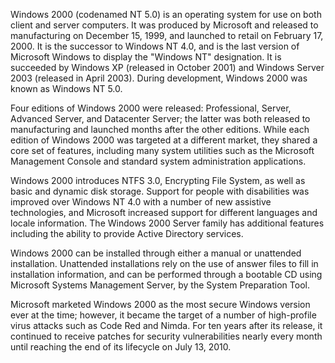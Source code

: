 Windows 2000 (codenamed NT 5.0) is an operating system for use on both client and server computers. It was produced by Microsoft and released to manufacturing on December 15, 1999, and launched to retail on February 17, 2000. It is the successor to Windows NT 4.0, and is the last version of Microsoft Windows to display the "Windows NT" designation. It is succeeded by Windows XP (released in October 2001) and Windows Server 2003 (released in April 2003). During development, Windows 2000 was known as Windows NT 5.0.

Four editions of Windows 2000 were released: Professional, Server, Advanced Server, and Datacenter Server; the latter was both released to manufacturing and launched months after the other editions. While each edition of Windows 2000 was targeted at a different market, they shared a core set of features, including many system utilities such as the Microsoft Management Console and standard system administration applications.

Windows 2000 introduces NTFS 3.0, Encrypting File System, as well as basic and dynamic disk storage. Support for people with disabilities was improved over Windows NT 4.0 with a number of new assistive technologies, and Microsoft increased support for different languages and locale information. The Windows 2000 Server family has additional features including the ability to provide Active Directory services.

Windows 2000 can be installed through either a manual or unattended installation. Unattended installations rely on the use of answer files to fill in installation information, and can be performed through a bootable CD using Microsoft Systems Management Server, by the System Preparation Tool.

Microsoft marketed Windows 2000 as the most secure Windows version ever at the time; however, it became the target of a number of high-profile virus attacks such as Code Red and Nimda. For ten years after its release, it continued to receive patches for security vulnerabilities nearly every month until reaching the end of its lifecycle on July 13, 2010.
